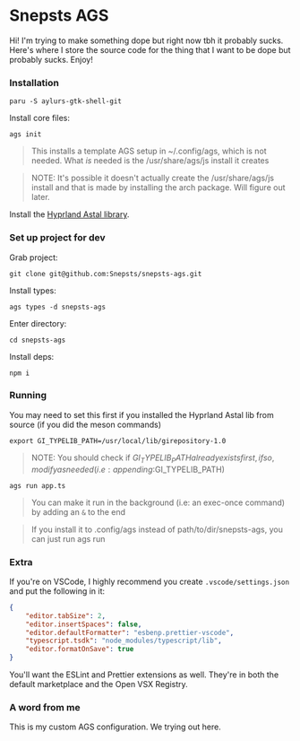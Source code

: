 # Snepsts AGS

Hi! I'm trying to make something dope but right now tbh it probably sucks. Here's where I store the source code for the thing that I want to be dope but probably sucks. Enjoy!

### Installation

`paru -S aylurs-gtk-shell-git`

Install core files:

`ags init`

> This installs a template AGS setup in ~/.config/ags, which is not needed. What _is_ needed is the /usr/share/ags/js install it creates

> NOTE: It's possible it doesn't actually create the /usr/share/ags/js install and that is made by installing the arch package. Will figure out later.

Install the [Hyprland Astal library](https://aylur.github.io/astal/guide/libraries/hyprland).

### Set up project for dev

Grab project:

`git clone git@github.com:Snepsts/snepsts-ags.git`

Install types:

`ags types -d snepsts-ags`

Enter directory:

`cd snepsts-ags`

Install deps:

`npm i`

### Running

You may need to set this first if you installed the Hyprland Astal lib from source (if you did the meson commands)

`export GI_TYPELIB_PATH=/usr/local/lib/girepository-1.0`

> NOTE: You should check if $GI_TYPELIB_PATH already exists first, if so, modify as needed (i.e: appending :$GI_TYPELIB_PATH)

`ags run app.ts`

> You can make it run in the background (i.e: an exec-once command) by adding an `&` to the end

> If you install it to .config/ags instead of path/to/dir/snepsts-ags, you can just run ags run

### Extra

If you're on VSCode, I highly recommend you create `.vscode/settings.json` and put the following in it:

```JSON
{
	"editor.tabSize": 2,
	"editor.insertSpaces": false,
	"editor.defaultFormatter": "esbenp.prettier-vscode",
	"typescript.tsdk": "node_modules/typescript/lib",
	"editor.formatOnSave": true
}
```

You'll want the ESLint and Prettier extensions as well. They're in both the default marketplace and the Open VSX Registry.

### A word from me

This is my custom AGS configuration. We trying out here.

